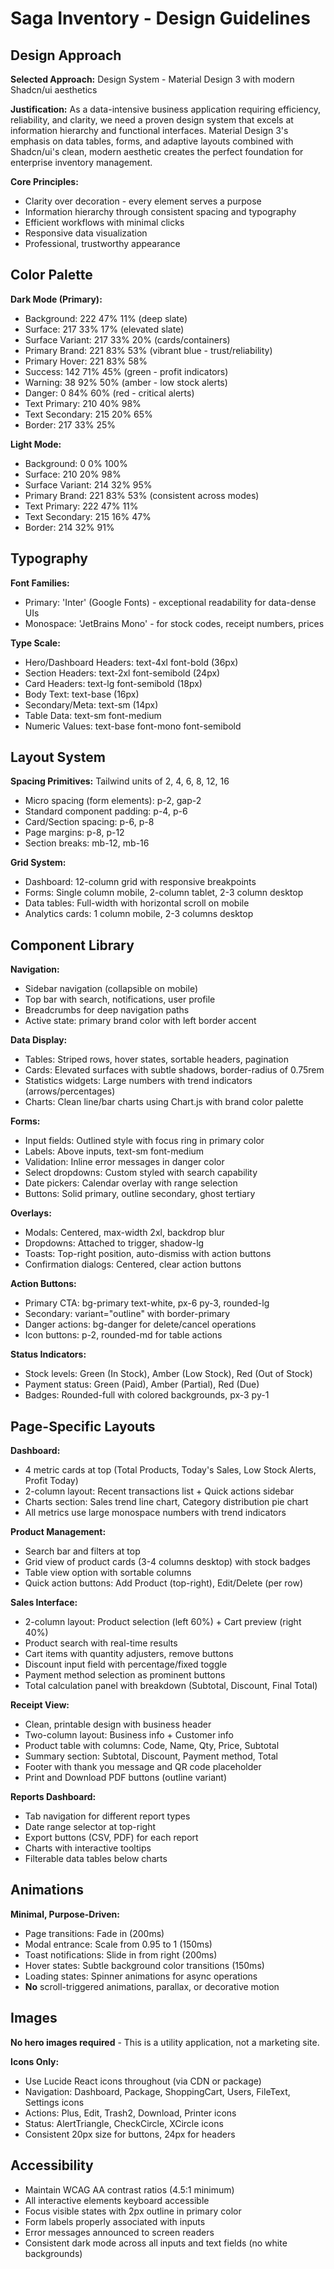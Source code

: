 # Saga Inventory - Design Guidelines

## Design Approach

**Selected Approach:** Design System - Material Design 3 with modern Shadcn/ui aesthetics

**Justification:** As a data-intensive business application requiring efficiency, reliability, and clarity, we need a proven design system that excels at information hierarchy and functional interfaces. Material Design 3's emphasis on data tables, forms, and adaptive layouts combined with Shadcn/ui's clean, modern aesthetic creates the perfect foundation for enterprise inventory management.

**Core Principles:**
- Clarity over decoration - every element serves a purpose
- Information hierarchy through consistent spacing and typography
- Efficient workflows with minimal clicks
- Responsive data visualization
- Professional, trustworthy appearance

## Color Palette

**Dark Mode (Primary):**
- Background: 222 47% 11% (deep slate)
- Surface: 217 33% 17% (elevated slate)
- Surface Variant: 217 33% 20% (cards/containers)
- Primary Brand: 221 83% 53% (vibrant blue - trust/reliability)
- Primary Hover: 221 83% 58%
- Success: 142 71% 45% (green - profit indicators)
- Warning: 38 92% 50% (amber - low stock alerts)
- Danger: 0 84% 60% (red - critical alerts)
- Text Primary: 210 40% 98%
- Text Secondary: 215 20% 65%
- Border: 217 33% 25%

**Light Mode:**
- Background: 0 0% 100%
- Surface: 210 20% 98%
- Surface Variant: 214 32% 95%
- Primary Brand: 221 83% 53% (consistent across modes)
- Text Primary: 222 47% 11%
- Text Secondary: 215 16% 47%
- Border: 214 32% 91%

## Typography

**Font Families:**
- Primary: 'Inter' (Google Fonts) - exceptional readability for data-dense UIs
- Monospace: 'JetBrains Mono' - for stock codes, receipt numbers, prices

**Type Scale:**
- Hero/Dashboard Headers: text-4xl font-bold (36px)
- Section Headers: text-2xl font-semibold (24px)
- Card Headers: text-lg font-semibold (18px)
- Body Text: text-base (16px)
- Secondary/Meta: text-sm (14px)
- Table Data: text-sm font-medium
- Numeric Values: text-base font-mono font-semibold

## Layout System

**Spacing Primitives:** Tailwind units of 2, 4, 6, 8, 12, 16
- Micro spacing (form elements): p-2, gap-2
- Standard component padding: p-4, p-6
- Card/Section spacing: p-6, p-8
- Page margins: p-8, p-12
- Section breaks: mb-12, mb-16

**Grid System:**
- Dashboard: 12-column grid with responsive breakpoints
- Forms: Single column mobile, 2-column tablet, 2-3 column desktop
- Data tables: Full-width with horizontal scroll on mobile
- Analytics cards: 1 column mobile, 2-3 columns desktop

## Component Library

**Navigation:**
- Sidebar navigation (collapsible on mobile)
- Top bar with search, notifications, user profile
- Breadcrumbs for deep navigation paths
- Active state: primary brand color with left border accent

**Data Display:**
- Tables: Striped rows, hover states, sortable headers, pagination
- Cards: Elevated surfaces with subtle shadows, border-radius of 0.75rem
- Statistics widgets: Large numbers with trend indicators (arrows/percentages)
- Charts: Clean line/bar charts using Chart.js with brand color palette

**Forms:**
- Input fields: Outlined style with focus ring in primary color
- Labels: Above inputs, text-sm font-medium
- Validation: Inline error messages in danger color
- Select dropdowns: Custom styled with search capability
- Date pickers: Calendar overlay with range selection
- Buttons: Solid primary, outline secondary, ghost tertiary

**Overlays:**
- Modals: Centered, max-width 2xl, backdrop blur
- Dropdowns: Attached to trigger, shadow-lg
- Toasts: Top-right position, auto-dismiss with action buttons
- Confirmation dialogs: Centered, clear action buttons

**Action Buttons:**
- Primary CTA: bg-primary text-white, px-6 py-3, rounded-lg
- Secondary: variant="outline" with border-primary
- Danger actions: bg-danger for delete/cancel operations
- Icon buttons: p-2, rounded-md for table actions

**Status Indicators:**
- Stock levels: Green (In Stock), Amber (Low Stock), Red (Out of Stock)
- Payment status: Green (Paid), Amber (Partial), Red (Due)
- Badges: Rounded-full with colored backgrounds, px-3 py-1

## Page-Specific Layouts

**Dashboard:**
- 4 metric cards at top (Total Products, Today's Sales, Low Stock Alerts, Profit Today)
- 2-column layout: Recent transactions list + Quick actions sidebar
- Charts section: Sales trend line chart, Category distribution pie chart
- All metrics use large monospace numbers with trend indicators

**Product Management:**
- Search bar and filters at top
- Grid view of product cards (3-4 columns desktop) with stock badges
- Table view option with sortable columns
- Quick action buttons: Add Product (top-right), Edit/Delete (per row)

**Sales Interface:**
- 2-column layout: Product selection (left 60%) + Cart preview (right 40%)
- Product search with real-time results
- Cart items with quantity adjusters, remove buttons
- Discount input field with percentage/fixed toggle
- Payment method selection as prominent buttons
- Total calculation panel with breakdown (Subtotal, Discount, Final Total)

**Receipt View:**
- Clean, printable design with business header
- Two-column layout: Business info + Customer info
- Product table with columns: Code, Name, Qty, Price, Subtotal
- Summary section: Subtotal, Discount, Payment method, Total
- Footer with thank you message and QR code placeholder
- Print and Download PDF buttons (outline variant)

**Reports Dashboard:**
- Tab navigation for different report types
- Date range selector at top-right
- Export buttons (CSV, PDF) for each report
- Charts with interactive tooltips
- Filterable data tables below charts

## Animations

**Minimal, Purpose-Driven:**
- Page transitions: Fade in (200ms)
- Modal entrance: Scale from 0.95 to 1 (150ms)
- Toast notifications: Slide in from right (200ms)
- Hover states: Subtle background color transitions (150ms)
- Loading states: Spinner animations for async operations
- **No** scroll-triggered animations, parallax, or decorative motion

## Images

**No hero images required** - This is a utility application, not a marketing site.

**Icons Only:**
- Use Lucide React icons throughout (via CDN or package)
- Navigation: Dashboard, Package, ShoppingCart, Users, FileText, Settings icons
- Actions: Plus, Edit, Trash2, Download, Printer icons
- Status: AlertTriangle, CheckCircle, XCircle icons
- Consistent 20px size for buttons, 24px for headers

## Accessibility

- Maintain WCAG AA contrast ratios (4.5:1 minimum)
- All interactive elements keyboard accessible
- Focus visible states with 2px outline in primary color
- Form labels properly associated with inputs
- Error messages announced to screen readers
- Consistent dark mode across all inputs and text fields (no white backgrounds)